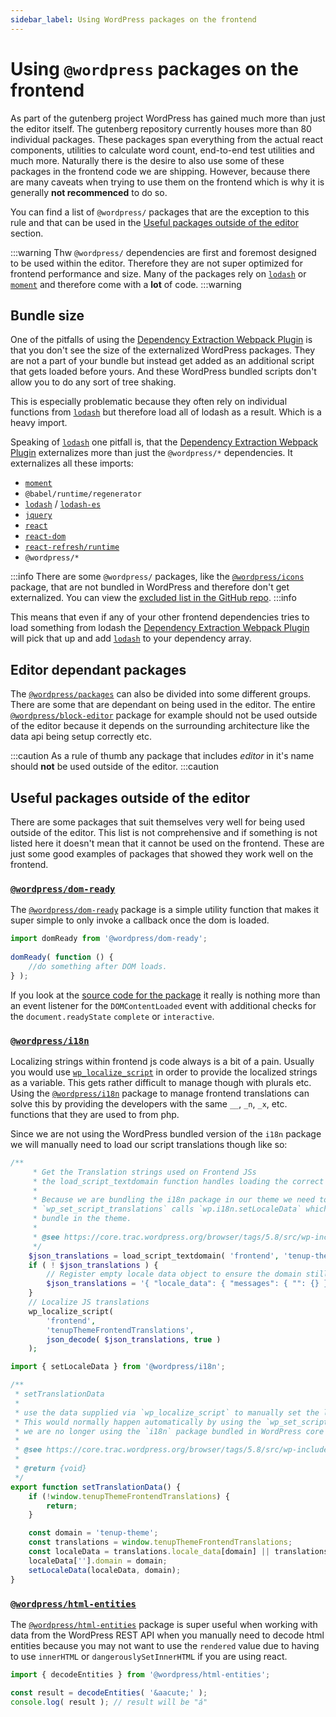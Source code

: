 ```yaml
---
sidebar_label: Using WordPress packages on the frontend
---
```

# Using `@wordpress` packages on the frontend

As part of the gutenberg project WordPress has gained much more than just the editor itself. The gutenberg repository currently houses more than 80 individual packages. These packages span everything from the actual react components, utilities to calculate word count, end-to-end test utilities and much more. Naturally there is the desire to also use some of these packages in the frontend code we are shipping. However, because there are many caveats when trying to use them on the frontend which is why it is generally **not recommenced** to do so.

You can find a list of `@wordpress/` packages that are the exception to this rule and that can be used in the [Useful packages outside of the editor](#useful-packages-outside-of-the-editor) section.

:::warning
Thw `@wordpress/` dependencies are first and foremost designed to be used within the editor. Therefore they are not super optimized for frontend performance and size. Many of the packages rely on [`lodash`](https://lodash.com) or [`moment`](https://momentjs.com) and therefore come with a **lot** of code.
:::warning

## Bundle size

One of the pitfalls of using the [Dependency Extraction Webpack Plugin](https://www.npmjs.com/package/@wordpress/dependency-extraction-webpack-plugin) is that you don't see the size of the externalized WordPress packages. They are not a part of your bundle but instead get added as an additional script that gets loaded before yours. And these WordPress bundled scripts don't allow you to do any sort of tree shaking.

This is especially problematic because they often rely on individual functions from [`lodash`](https://lodash.com) but therefore load all of lodash as a result. Which is a heavy import.

Speaking of [`lodash`](https://lodash.com) one pitfall is, that the [Dependency Extraction Webpack Plugin](https://www.npmjs.com/package/@wordpress/dependency-extraction-webpack-plugin) externalizes more than just the `@wordpress/*` dependencies. It externalizes all these imports:

- [`moment`](https://momentjs.com)
- `@babel/runtime/regenerator`
- [`lodash`](https://lodash.com) / [`lodash-es`](https://www.npmjs.com/package/lodash-es)
- [`jquery`](https://jquery.com)
- [`react`](https://reactjs.org)
- [`react-dom`](https://reactjs.org/docs/react-dom.html)
- [`react-refresh/runtime`](https://www.npmjs.com/package/react-refresh)
- `@wordpress/*`

:::info
There are some `@wordpress/` packages, like the [`@wordpress/icons`](https://developer.wordpress.org/block-editor/reference-guides/packages/packages-icons/) package, that are not bundled in WordPress and therefore don't get externalized. You can view the [excluded list in the GitHub repo](https://github.com/WordPress/gutenberg/blob/b1f2064d64df4db70a379c690ee1e28ebef8b86d/packages/dependency-extraction-webpack-plugin/lib/util.js#L2-L6).
:::info

This means that even if any of your other frontend dependencies tries to load something from lodash the [Dependency Extraction Webpack Plugin](https://www.npmjs.com/package/@wordpress/dependency-extraction-webpack-plugin) will pick that up and add [`lodash`](https://lodash.com) to your dependency array.

## Editor dependant packages

The [`@wordpress/packages`](https://developer.wordpress.org/block-editor/reference-guides/packages/) can also be divided into some different groups. There are some that are dependant on being used in the editor. The entire [`@wordpress/block-editor`](https://developer.wordpress.org/block-editor/reference-guides/packages/packages-block-editor/) package for example should not be used outside of the editor because it depends on the surrounding architecture like the data api being setup correctly etc.

:::caution
As a rule of thumb any package that includes _editor_ in it's name should **not** be used outside of the editor.
:::caution

## Useful packages outside of the editor

There are some packages that suit themselves very well for being used outside of the editor. This list is not comprehensive and if something is not listed here it doesn't mean that it cannot be used on the frontend. These are just some good examples of packages that showed they work well on the frontend.

### [`@wordpress/dom-ready`](https://developer.wordpress.org/block-editor/reference-guides/packages/packages-dom-ready/)

The [`@wordpress/dom-ready`](https://developer.wordpress.org/block-editor/reference-guides/packages/packages-dom-ready/) package is a simple utility function that makes it super simple to only invoke a callback once the dom is loaded.

```js
import domReady from '@wordpress/dom-ready';
 
domReady( function () {
    //do something after DOM loads.
} );
```

If you look at the [source code for the package](https://github.com/WordPress/gutenberg/blob/71a63fd636b871b73e475821f94fa634e7550b92/packages/dom-ready/src/index.js#L31-L45) it really is nothing more than an event listener for the `DOMContentLoaded` event with additional checks for the `document.readyState` `complete` or `interactive`.

### [`@wordpress/i18n`](https://developer.wordpress.org/block-editor/reference-guides/packages/packages-i18n/)

Localizing strings within frontend js code always is a bit of a pain. Usually you would use [`wp_localize_script`](https://developer.wordpress.org/reference/functions/wp_localize_script/) in order to provide the localized strings as a variable. This gets rather difficult to manage though with plurals etc. Using the [`@wordpress/i18n`](https://developer.wordpress.org/block-editor/reference-guides/packages/packages-i18n/) package to manage frontend translations can solve this by providing the developers with the same `__`, `_n`, `_x`, etc. functions that they are used to from php.

Since we are not using the WordPress bundled version of the `i18n` package we will manually need to load our script translations though like so:

```php title="core.php"
/**
	 * Get the Translation strings used on Frontend JSs
	 * the load_script_textdomain function handles loading the correct json file for the the current locale
	 *
	 * Because we are bundling the i18n package in our theme we need to manually call `setLocaleData` on the frontend.
     * `wp_set_script_translations` calls `wp.i18n.setLocaleData` which is not the same instance of `i18n` as the one we
     * bundle in the theme.
	 *
	 * @see https://core.trac.wordpress.org/browser/tags/5.8/src/wp-includes/class.wp-scripts.php#L591
	 */
	$json_translations = load_script_textdomain( 'frontend', 'tenup-theme', TENUP_THEME_PATH . 'languages' );
	if ( ! $json_translations ) {
		// Register empty locale data object to ensure the domain still exists.
		$json_translations = '{ "locale_data": { "messages": { "": {} } } }';
	}
	// Localize JS translations
	wp_localize_script(
		'frontend',
		'tenupThemeFrontendTranslations',
		json_decode( $json_translations, true )
	);
```

```js title="frontend.js"
import { setLocaleData } from '@wordpress/i18n';

/**
 * setTranslationData
 *
 * use the data supplied via `wp_localize_script` to manually set the locale data for the `i18n` package
 * This would normally happen automatically by using the `wp_set_script_translations` function in php but because
 * we are no longer using the `i18n` package bundled in WordPress core we need to manually replicate this behavior.
 *
 * @see https://core.trac.wordpress.org/browser/tags/5.8/src/wp-includes/class.wp-scripts.php#L591
 *
 * @return {void}
 */
export function setTranslationData() {
	if (!window.tenupThemeFrontendTranslations) {
		return;
	}

	const domain = 'tenup-theme';
	const translations = window.tenupThemeFrontendTranslations;
	const localeData = translations.locale_data[domain] || translations.locale_data.messages;
	localeData[''].domain = domain;
	setLocaleData(localeData, domain);
}

```

### [`@wordpress/html-entities`](https://developer.wordpress.org/block-editor/reference-guides/packages/packages-html-entities/)

The [`@wordpress/html-entities`](https://developer.wordpress.org/block-editor/reference-guides/packages/packages-html-entities/) package is super useful when working with data from the WordPress REST API when you manually need to decode html entities because you may not want to use the `rendered` value due to having to use `innerHTML` or  `dangerouslySetInnerHTML` if you are using react.

```js
import { decodeEntities } from '@wordpress/html-entities';

const result = decodeEntities( '&aacute;' );
console.log( result ); // result will be "á"
```
